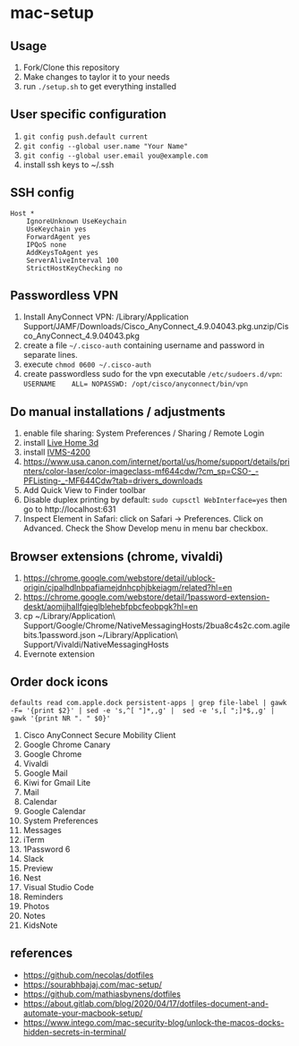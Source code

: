 # mac-setup

## Usage
1. Fork/Clone this repository
1. Make changes to taylor it to your needs
1. run `./setup.sh` to get everything installed

## User specific configuration

1. `git config push.default current`
1. `git config --global user.name "Your Name"`
1. `git config --global user.email you@example.com`
1. install ssh keys to ~/.ssh

## SSH config
```
Host *
    IgnoreUnknown UseKeychain
    UseKeychain yes
    ForwardAgent yes
    IPQoS none
    AddKeysToAgent yes
    ServerAliveInterval 100
    StrictHostKeyChecking no
```

## Passwordless VPN
1. Install AnyConnect VPN: /Library/Application Support/JAMF/Downloads/Cisco_AnyConnect_4.9.04043.pkg.unzip/Cisco_AnyConnect_4.9.04043.pkg
1. create a file `~/.cisco-auth` containing username and password in separate lines.
1. execute `chmod 0600 ~/.cisco-auth`
1. create passwordless sudo for the vpn executable `/etc/sudoers.d/vpn`:
        `USERNAME    ALL= NOPASSWD: /opt/cisco/anyconnect/bin/vpn`

## Do manual installations / adjustments
1. enable file sharing: System Preferences / Sharing / Remote Login
1. install [Live Home 3d](http://belightsoft.s3.amazonaws.com/basket/LiveHome3DPro.dmg)
1. install [IVMS-4200](https://us.hikvision.com/en/products/logiciel/ivms-4200-series/free-client-software-hikvision-devices-ivms-4200-macos)
1. https://www.usa.canon.com/internet/portal/us/home/support/details/printers/color-laser/color-imageclass-mf644cdw/?cm_sp=CSO-_-PFListing-_-MF644Cdw?tab=drivers_downloads
1. Add Quick View to Finder toolbar
1. Disable duplex printing by default: `sudo cupsctl WebInterface=yes` then go to http://localhost:631
1. Inspect Element in Safari: click on Safari -> Preferences. Click on Advanced. Check the Show Develop menu in menu bar checkbox.

## Browser extensions (chrome, vivaldi)
1. https://chrome.google.com/webstore/detail/ublock-origin/cjpalhdlnbpafiamejdnhcphjbkeiagm/related?hl=en
1. https://chrome.google.com/webstore/detail/1password-extension-deskt/aomjjhallfgjeglblehebfpbcfeobpgk?hl=en
1. cp ~/Library/Application\ Support/Google/Chrome/NativeMessagingHosts/2bua8c4s2c.com.agilebits.1password.json ~/Library/Application\ Support/Vivaldi/NativeMessagingHosts
1. Evernote extension

## Order dock icons
`defaults read com.apple.dock persistent-apps | grep file-label | gawk -F= '{print $2}' | sed -e 's,^[ "]*,,g' |  sed -e 's,[ ";]*$,,g' | gawk '{print NR ". " $0}'`

1. Cisco AnyConnect Secure Mobility Client
2. Google Chrome Canary
3. Google Chrome
4. Vivaldi
5. Google Mail
6. Kiwi for Gmail Lite
7. Mail
8. Calendar
9. Google Calendar
10. System Preferences
11. Messages
12. iTerm
13. 1Password 6
14. Slack
15. Preview
16. Nest
17. Visual Studio Code
18. Reminders
19. Photos
20. Notes
21. KidsNote

## references
* https://github.com/necolas/dotfiles
* https://sourabhbajaj.com/mac-setup/
* https://github.com/mathiasbynens/dotfiles
* https://about.gitlab.com/blog/2020/04/17/dotfiles-document-and-automate-your-macbook-setup/
* https://www.intego.com/mac-security-blog/unlock-the-macos-docks-hidden-secrets-in-terminal/
